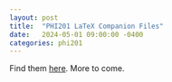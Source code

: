 ```yaml
---
layout: post
title:  "PHI201 LaTeX Companion Files"
date:   2024-05-01 09:00:00 -0400
categories: phi201
---
```

Find them [here][repo]. More to come.

[repo]: https://github.com/conjfrnk/phi201

